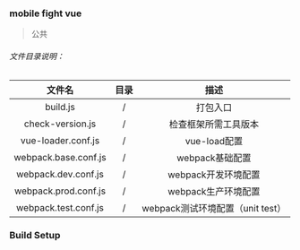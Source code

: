 ### mobile fight vue

> 公共

###### 文件目录说明：

| 文件名 | 目录 | 描述 |
|:------:|:----------:|:------------:|
| build.js              | / | 打包入口               |
| check-version.js      | / | 检查框架所需工具版本     |
| vue-loader.conf.js    | / | vue-load配置           |
| webpack.base.conf.js  | / | webpack基础配置        |
| webpack.dev.conf.js   | / | webpack开发环境配置     |
| webpack.prod.conf.js  | / | webpack生产环境配置     |
| webpack.test.conf.js  | / | webpack测试环境配置（unit test）     |

### Build Setup

